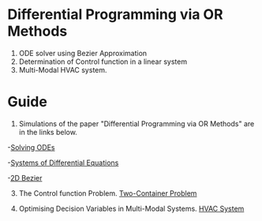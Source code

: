 # Differential Programming via OR Methods
1. ODE solver using Bezier Approximation
2. Determination of Control function in a linear system
3. Multi-Modal HVAC system.

# Guide
1. Simulations of the paper "Differential Programming via OR Methods" are in the links below.

-[Solving ODEs](https://github.com/berserank/Viterbi/blob/main/ODE.py)

-[Systems of Differential Equations](https://github.com/berserank/Viterbi/blob/main/Systems_of_diff_eq.py)

-[2D Bezier](https://github.com/berserank/Viterbi/blob/main/2D%20Bezier.py)


3. The Control function Problem.
[Two-Container Problem](https://github.com/berserank/Viterbi/blob/main/linear_ode.py)

4. Optimising Decision Variables in Multi-Modal Systems.
[HVAC System](https://github.com/berserank/Viterbi/blob/main/hvac_system.py)
